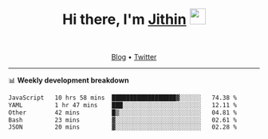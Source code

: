 <h1 align="center">Hi there, I'm <a href="https://jithset.github.io/" target="_blank">Jithin</a> <img
src="https://github.com/blackcater/blackcater/raw/main/images/Hi.gif" height="32" /></h1>

<br />

<p align="center">
  <a href="https://jithset.github.io">Blog</a> •
  <a href="https://twitter.com/jithset">Twitter</a>
</p>

---

📊 **Weekly development breakdown**

<!--START_SECTION:waka-->

```txt
JavaScript   10 hrs 58 mins  ██████████████████▓░░░░░░   74.38 %
YAML         1 hr 47 mins    ███░░░░░░░░░░░░░░░░░░░░░░   12.11 %
Other        42 mins         █▒░░░░░░░░░░░░░░░░░░░░░░░   04.81 %
Bash         23 mins         ▓░░░░░░░░░░░░░░░░░░░░░░░░   02.61 %
JSON         20 mins         ▓░░░░░░░░░░░░░░░░░░░░░░░░   02.28 %
```

<!--END_SECTION:waka-->

